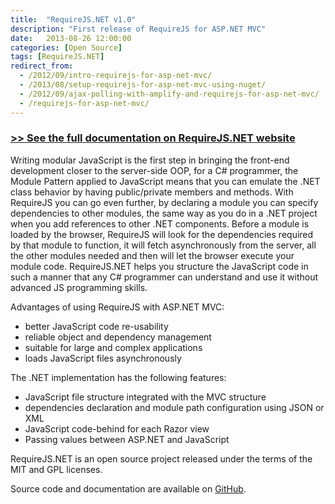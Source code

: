 ```yaml
---
title:  "RequireJS.NET v1.0"
description: "First release of RequireJS for ASP.NET MVC"
date:   2013-08-26 12:00:00
categories: [Open Source]
tags: [RequireJS.NET]
redirect_from:
  - /2012/09/intro-requirejs-for-asp-net-mvc/
  - /2013/08/setup-requirejs-for-asp-net-mvc-using-nuget/
  - /2012/09/ajax-polling-with-amplify-and-requirejs-for-asp-net-mvc/
  - /requirejs-for-asp-net-mvc/
---
```


### [>> See the full documentation on RequireJS.NET website](http://requirejsnet.veritech.io/)

Writing modular JavaScript is the first step in bringing the front-end development closer to the server-side OOP, for a C# programmer, the Module Pattern applied to JavaScript means that you can emulate the .NET class behavior by having public/private members and methods. With RequireJS you can go even further, by declaring a module you can specify dependencies to other modules, the same way as you do in a .NET project when you add references to other .NET components. Before a module is loaded by the browser, RequireJS will look for the dependencies required by that module to function, it will fetch asynchronously from the server, all the other modules needed and then will let the browser execute your module code. RequireJS.NET helps you structure the JavaScript code in such a manner that any C# programmer can understand and use it without advanced JS programming skills.

Advantages of using RequireJS with ASP.NET MVC:

* better JavaScript code re-usability
* reliable object and dependency management
* suitable for large and complex applications
* loads JavaScript files asynchronously

The .NET implementation has the following features:

* JavaScript file structure integrated with the MVC structure
* dependencies declaration and module path configuration using JSON or XML
* JavaScript code-behind for each Razor view
* Passing values between ASP.NET and JavaScript

RequireJS.NET is an open source project released under the terms of the MIT and GPL licenses. 

Source code and documentation are available on [GitHub](https://github.com/vtfuture/RequireJSDotNet/).
